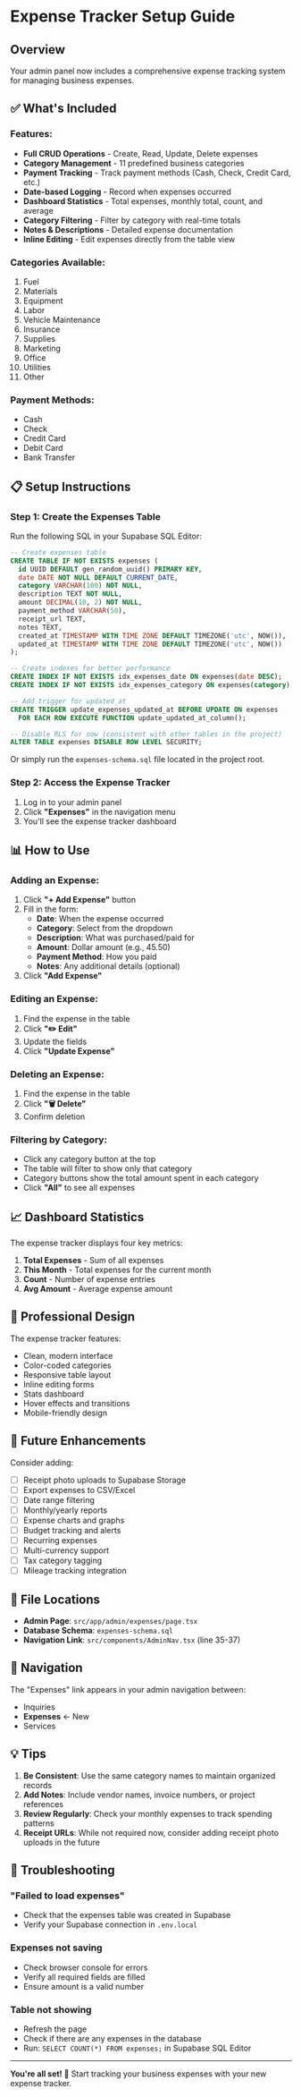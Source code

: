 # Expense Tracker Setup Guide

## Overview

Your admin panel now includes a comprehensive expense tracking system for managing business expenses.

## ✅ What's Included

### Features:
- **Full CRUD Operations** - Create, Read, Update, Delete expenses
- **Category Management** - 11 predefined business categories
- **Payment Tracking** - Track payment methods (Cash, Check, Credit Card, etc.)
- **Date-based Logging** - Record when expenses occurred
- **Dashboard Statistics** - Total expenses, monthly total, count, and average
- **Category Filtering** - Filter by category with real-time totals
- **Notes & Descriptions** - Detailed expense documentation
- **Inline Editing** - Edit expenses directly from the table view

### Categories Available:
1. Fuel
2. Materials
3. Equipment
4. Labor
5. Vehicle Maintenance
6. Insurance
7. Supplies
8. Marketing
9. Office
10. Utilities
11. Other

### Payment Methods:
- Cash
- Check
- Credit Card
- Debit Card
- Bank Transfer

## 📋 Setup Instructions

### Step 1: Create the Expenses Table

Run the following SQL in your Supabase SQL Editor:

```sql
-- Create expenses table
CREATE TABLE IF NOT EXISTS expenses (
  id UUID DEFAULT gen_random_uuid() PRIMARY KEY,
  date DATE NOT NULL DEFAULT CURRENT_DATE,
  category VARCHAR(100) NOT NULL,
  description TEXT NOT NULL,
  amount DECIMAL(10, 2) NOT NULL,
  payment_method VARCHAR(50),
  receipt_url TEXT,
  notes TEXT,
  created_at TIMESTAMP WITH TIME ZONE DEFAULT TIMEZONE('utc', NOW()),
  updated_at TIMESTAMP WITH TIME ZONE DEFAULT TIMEZONE('utc', NOW())
);

-- Create indexes for better performance
CREATE INDEX IF NOT EXISTS idx_expenses_date ON expenses(date DESC);
CREATE INDEX IF NOT EXISTS idx_expenses_category ON expenses(category);

-- Add trigger for updated_at
CREATE TRIGGER update_expenses_updated_at BEFORE UPDATE ON expenses
  FOR EACH ROW EXECUTE FUNCTION update_updated_at_column();

-- Disable RLS for now (consistent with other tables in the project)
ALTER TABLE expenses DISABLE ROW LEVEL SECURITY;
```

Or simply run the `expenses-schema.sql` file located in the project root.

### Step 2: Access the Expense Tracker

1. Log in to your admin panel
2. Click **"Expenses"** in the navigation menu
3. You'll see the expense tracker dashboard

## 📊 How to Use

### Adding an Expense:

1. Click **"+ Add Expense"** button
2. Fill in the form:
   - **Date**: When the expense occurred
   - **Category**: Select from the dropdown
   - **Description**: What was purchased/paid for
   - **Amount**: Dollar amount (e.g., 45.50)
   - **Payment Method**: How you paid
   - **Notes**: Any additional details (optional)
3. Click **"Add Expense"**

### Editing an Expense:

1. Find the expense in the table
2. Click **"✏️ Edit"**
3. Update the fields
4. Click **"Update Expense"**

### Deleting an Expense:

1. Find the expense in the table
2. Click **"🗑️ Delete"**
3. Confirm deletion

### Filtering by Category:

- Click any category button at the top
- The table will filter to show only that category
- Category buttons show the total amount spent in each category
- Click **"All"** to see all expenses

## 📈 Dashboard Statistics

The expense tracker displays four key metrics:

1. **Total Expenses** - Sum of all expenses
2. **This Month** - Total expenses for the current month
3. **Count** - Number of expense entries
4. **Avg Amount** - Average expense amount

## 🎨 Professional Design

The expense tracker features:
- Clean, modern interface
- Color-coded categories
- Responsive table layout
- Inline editing forms
- Stats dashboard
- Hover effects and transitions
- Mobile-friendly design

## 🔮 Future Enhancements

Consider adding:
- [ ] Receipt photo uploads to Supabase Storage
- [ ] Export expenses to CSV/Excel
- [ ] Date range filtering
- [ ] Monthly/yearly reports
- [ ] Expense charts and graphs
- [ ] Budget tracking and alerts
- [ ] Recurring expenses
- [ ] Multi-currency support
- [ ] Tax category tagging
- [ ] Mileage tracking integration

## 📍 File Locations

- **Admin Page**: `src/app/admin/expenses/page.tsx`
- **Database Schema**: `expenses-schema.sql`
- **Navigation Link**: `src/components/AdminNav.tsx` (line 35-37)

## 🔗 Navigation

The "Expenses" link appears in your admin navigation between:
- Inquiries
- **Expenses** ← New
- Services

## 💡 Tips

1. **Be Consistent**: Use the same category names to maintain organized records
2. **Add Notes**: Include vendor names, invoice numbers, or project references
3. **Review Regularly**: Check your monthly expenses to track spending patterns
4. **Receipt URLs**: While not required now, consider adding receipt photo uploads in the future

## 🐛 Troubleshooting

### "Failed to load expenses"
- Check that the expenses table was created in Supabase
- Verify your Supabase connection in `.env.local`

### Expenses not saving
- Check browser console for errors
- Verify all required fields are filled
- Ensure amount is a valid number

### Table not showing
- Refresh the page
- Check if there are any expenses in the database
- Run: `SELECT COUNT(*) FROM expenses;` in Supabase SQL Editor

---

**You're all set! 🎉** Start tracking your business expenses with your new expense tracker.

